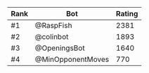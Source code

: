 Rank|Bot|Rating
---|---|---
#1|@RaspFish|2381
#2|@colinbot|1893
#3|@OpeningsBot|1640
#4|@MinOpponentMoves|770
